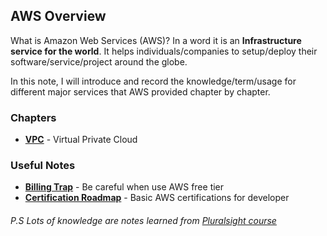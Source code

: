## AWS Overview 

What is Amazon Web Services (AWS)? In a word it is an __Infrastructure service for the world__. It helps individuals/companies to setup/deploy their software/service/project around the globe. 

In this note, I will introduce and record the knowledge/term/usage for different major services that AWS provided chapter by chapter.

### Chapters
* __[VPC](vpc-amazon-virtual-private-cloud.md)__ - Virtual Private Cloud

### Useful Notes
* __[Billing Trap](overview/billing-trap.md)__ - Be careful when use AWS free tier
* __[Certification Roadmap](overview/certification-roadmap.md)__ - Basic AWS certifications for developer

###### P.S Lots of knowledge are notes learned from [Pluralsight course](https://app.pluralsight.com/player?course=aws-certified-solutions-architect-associate&author=elias-khnaser&name=aws-certified-solutions-architect-associate-m2)

